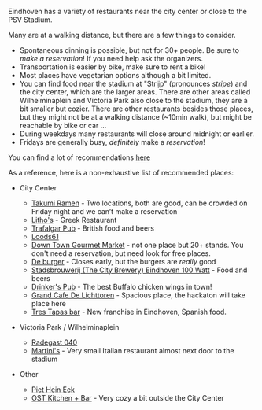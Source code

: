 Eindhoven has a variety of restaurants near the city center or close to the PSV Stadium.


Many are at a walking distance, but there are a few things to consider.


* Spontaneous dinning is possible, but not for 30+ people. Be sure to _make a reservation_!
  If you need help ask the organizers.
* Transportation is easier by bike, make sure to rent a bike!
* Most places have vegetarian options although a bit limited.
* You can find food near the stadium at "Strijp" (pronounces _stripe_) and the city center, which are the larger areas.
  There are other areas called Wilhelminaplein and Victoria Park also close to the stadium, they are a bit smaller but cozier.
  There are other restaurants besides those places, but they might not be at a walking distance (~10min walk), but might be 
  reachable by bike or car ... 
* During weekdays many restaurants will close around midnight or earlier.
* Fridays are generally busy, _definitely_ make a _reservation_!


You can find a lot of recommendations [here](https://www.thisiseindhoven.com/en/see-and-do/food-and-drinks)


As a reference, here is a non-exhaustive list of recommended places:

* City Center
  * [Takumi Ramen](https://www.takumiramennoodles.com/nl/) - Two locations, both are good, can be crowded on Friday night and we can’t make a reservation
  * [Litho's](https://grieksrestaurant-lithos.nl/en/home-en/) - Greek Restaurant
  * [Trafalgar Pub](https://www.thetrafalgarpub.nl/home) - British food and beers
  * [Loods61](https://www.thisiseindhoven.com/en/locations/loods61)
  * [Down Town Gourmet Market](https://www.downtowngourmetmarket.com/) - not one place but 20+ stands. You don't need a reservation, but need look for free places.
  * [De burger](https://deburger.nl/) - Closes early, but the burgers are _really_ good
  * [Stadsbrouwerij (The City Brewery) Eindhoven 100 Watt](https://www.thisiseindhoven.com/en/locations/stadsbrouwerij-eindhoven) - Food and beers
  * [Drinker's Pub](https://www.drinkerspub.nl/) - The best Buffalo chicken wings in town!
  * [Grand Cafe De Lichttoren](https://www.thisiseindhoven.com/en/locations/grandcafe-de-lichttoren) - Spacious place, the hackaton will take place here
  * [Tres Tapas bar](https://www.thisiseindhoven.com/en/locations/tres-tapasbar-eindhoven) - New franchise in Eindhoven, Spanish food.

* Victoria Park / Wilhelminaplein
  * [Radegast 040](https://www.thisiseindhoven.com/en/locations/radegast-040)
  * [Martini's](https://www.thisiseindhoven.com/en/locations/martini-s-by-roma) - Very small Italian restaurant almost next door to the stadium

* Other
  * [Piet Hein Eek](https://restaurantpietheineek.nl/en/welcome/)
  * [OST Kitchen + Bar](https://www.thisiseindhoven.com/en/locations/ost-bar-kitchen) - Very cozy a bit outside the City Center

